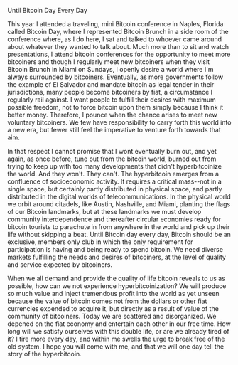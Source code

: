 
Until Bitcoin Day Every Day

This year I attended a traveling, mini Bitcoin conference in Naples,
Florida called Bitcoin Day, where I represented Bitcoin Brunch in a side
room of the conference where, as I do here, I sat and talked to whoever
came around about whatever they wanted to talk about. Much more than to
sit and watch presentations, I attend bitcoin conferences for the
opportunity to meet more bitcoiners and though I regularly meet new
bitcoiners when they visit Bitcoin Brunch in Miami on Sundays, I openly
desire a world where I\'m always surrounded by bitcoiners. Eventually,
as more governments follow the example of El Salvador and mandate
bitcoin as legal tender in their jurisdictions, many people become
bitcoiners by fiat, a circumstance I regularly rail against. I want
people to fulfill their desires with maximum possible freedom, not to
force bitcoin upon them simply because I think it better money.
Therefore, I pounce when the chance arises to meet new voluntary
bitcoiners. We few have responsibility to carry forth this world into a
new era, but fewer still feel the imperative to venture forth towards
that aim.

In that respect I cannot promise that I wont eventually burn out, and
yet again, as once before, tune out from the bitcoin world, burned out
from trying to keep up with too many developments that didn\'t
hyperbitcoinize the world. And they won\'t. They can\'t. The
hyperbitcoin emerges from a confluence of socioeconomic activity. It
requires a critical mass\--not in a single space, but certainly partly
distributed in physical space, and partly distributed in the digital
worlds of telecommunications. In the physical world we orbit around
citadels, like Austin, Nashville, and Miami, planting the flags of our
Bitcoin landmarks, but at these landmarks we must develop community
interdependence and thereafter circular economies ready for bitcoin
tourists to parachute in from anywhere in the world and pick up their
life without skipping a beat. Until Bitcoin day every day, Bitcoin
should be an exclusive, members only club in which the only requirement
for participation is having and being ready to spend bitcoin. We need
diverse markets fulfilling the needs and desires of bitcoiners, at the
level of quality and service expected by bitcoiners.

When we all demand and provide the quality of life bitcoin reveals to us
as possible, how can we not experience hyperbitcoinization? We will
produce so much value and inject tremendous profit into the world as yet
unseen because the value of bitcoin comes not from the dollars or other
fiat currencies expended to acquire it, but directly as a result of
value of the community of bitcoiners. Today we are scattered and
disorganized. We depened on the fiat economy and entertain each other in
our free time. How long will we satisfy ourselves with this double life,
or are we already tired of it? I tire more every day, and within me
swells the urge to break free of the old system. I hope you will come
with me, and that we will one day tell the story of the hyperbitcoin.


